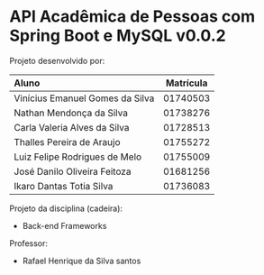 # API Acadêmica de Pessoas com Spring Boot e MySQL v0.0.2

Projeto desenvolvido por:
  
| Aluno                               | Matrícula  |
|:-------------------------------------|:----------:|
| Vinícius Emanuel Gomes da Silva     | 01740503   |
| Nathan Mendonça da Silva            | 01738276   |
| Carla Valeria Alves da Silva        | 01728513   |
| Thalles Pereira de Araujo           | 01755272   |
| Luiz Felipe Rodrigues de Melo       | 01755009   |
| José Danilo Oliveira Feitoza        | 01681256   |
| Ikaro Dantas Totia Silva            | 01736083   |

Projeto da disciplina (cadeira):

- Back-end Frameworks

Professor:

- Rafael Henrique da Silva santos
